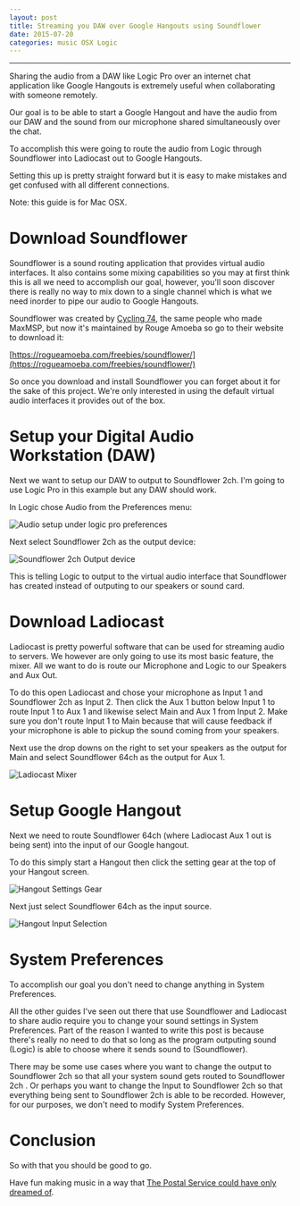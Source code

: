 ```yaml
---
layout: post
title: Streaming you DAW over Google Hangouts using Soundflower
date: 2015-07-20
categories: music OSX Logic
---
```


---

Sharing the audio from a DAW like Logic Pro over an internet chat application like Google Hangouts
is extremely useful when collaborating with someone remotely.

Our goal is to be able to start a Google Hangout and have the audio from our DAW and the sound from
our microphone shared simultaneously over the chat.

To accomplish this were going to route the audio from Logic through Soundflower into Ladiocast out
to Google Hangouts.

Setting this up is pretty straight forward but it is easy to make mistakes and
get confused with all different connections.


Note: this guide is for Mac OSX.

# Download Soundflower
Soundflower is a sound routing application that provides virtual audio interfaces. It also contains
some mixing capabilities so you may at first think this is all we need to accomplish
our goal, however, you'll soon discover there is really no way to mix down to a single channel
which is what we need inorder to pipe our audio to Google Hangouts.

Soundflower was created by [Cycling 74](https://cycling74.com/), the same people who made MaxMSP,
but now it's maintained by Rouge Amoeba so go to their website to download it:

[https://rogueamoeba.com/freebies/soundflower/](https://rogueamoeba.com/freebies/soundflower/)

So once you download and install Soundflower you can forget about it for the sake of this project.
We're only interested in using the default virtual audio interfaces it provides out of the box. 


# Setup your Digital Audio Workstation (DAW)

Next we want to setup our DAW to output to Soundflower 2ch. I'm going to use Logic Pro in this
example but any DAW should work.

In Logic chose Audio from the Preferences menu:

![Audio setup under logic pro preferences](https://s3.amazonaws.com/JKPortfolio/img/blog/stream-logic-to-gchat/logic_preferences_menu.png)


Next select Soundflower 2ch as the output device:

![Soundflower 2ch Output device](https://s3.amazonaws.com/JKPortfolio/img/blog/stream-logic-to-gchat/logic_devices.png)

This is telling Logic to output to the virtual audio interface that Soundflower has created instead
of outputing to our speakers or sound card.


# Download Ladiocast

Ladiocast is pretty powerful software that can be used for streaming audio to servers. We however
are only going to use its most basic feature, the mixer. All we want to do is route our Microphone
and Logic to our Speakers and Aux Out.

To do this open Ladiocast and chose your microphone as Input 1 and Soundflower 2ch as Input 2. Then
click the Aux 1 button below Input 1 to route Input 1 to Aux 1 and likewise select Main and Aux 1
from Input 2. Make sure you don't route Input 1 to Main because that will cause feedback if your
microphone is able to pickup the sound coming from your speakers.

Next use the drop downs on the right to set your speakers as the output for Main and select
Soundflower 64ch as the output for Aux 1.

![Ladiocast Mixer](https://s3.amazonaws.com/JKPortfolio/img/blog/stream-logic-to-gchat/ladiocast_mixer.png)


# Setup Google Hangout

Next we need to route Soundflower 64ch (where Ladiocast Aux 1 out is being sent) into the input of
our Google hangout.

To do this simply start a Hangout then click the setting gear at the top of your Hangout screen.

![Hangout Settings Gear](https://s3.amazonaws.com/JKPortfolio/img/blog/stream-logic-to-gchat/hangout_settings_gear.png)

Next just select Soundflower 64ch as the input source.

![Hangout Input Selection](https://s3.amazonaws.com/JKPortfolio/img/blog/stream-logic-to-gchat/hangout_input_selection.png)

# System Preferences

To accomplish our goal you don't need to change anything in System Preferences.

All the other guides I've seen out there that use Soundflower and Ladiocast to share audio require
you to change your sound settings in System Preferences. Part of the reason I wanted to write this
post is because there's really no need to do that so long as the program outputing sound (Logic)
is able to choose where it sends sound to (Soundflower).

There may be some use cases where you want to change the output to Soundflower 2ch so that all your
system sound gets routed to Soundflower 2ch . Or perhaps you want to change the Input to Soundflower
2ch so that everything being sent to Soundflower 2ch is able to be recorded. However, for our
purposes, we don't need to modify System Preferences.


# Conclusion

So with that you should be good to go.

Have fun making music in a way that [The Postal Service could  have only dreamed of](https://en.wikipedia.org/wiki/The_Postal_Service#Formation_.282001-2003.29).
